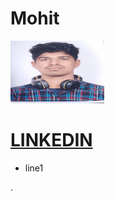 # Mohit                                                                           
<img src="https://github.com/mohitkkr/Mohit/blob/master/images/dp.jpeg" alt="Kitten"
	title="A cute kitten" width="150" height="100" />

# [LINKEDIN](https://www.linkedin.com/in/mohit-kaushik-115829160)
+ line1

.


